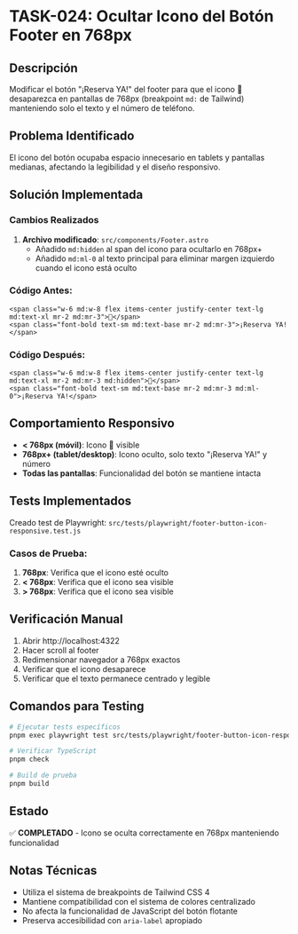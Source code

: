 # TASK-024: Ocultar Icono del Botón Footer en 768px

## Descripción

Modificar el botón "¡Reserva YA!" del footer para que el icono 💬 desaparezca en pantallas de 768px (breakpoint `md:` de Tailwind) manteniendo solo el texto y el número de teléfono.

## Problema Identificado

El icono del botón ocupaba espacio innecesario en tablets y pantallas medianas, afectando la legibilidad y el diseño responsivo.

## Solución Implementada

### Cambios Realizados

1. **Archivo modificado**: `src/components/Footer.astro`
   - Añadido `md:hidden` al span del icono para ocultarlo en 768px+
   - Añadido `md:ml-0` al texto principal para eliminar margen izquierdo cuando el icono está oculto

### Código Antes:

```astro
<span class="w-6 md:w-8 flex items-center justify-center text-lg md:text-xl mr-2 md:mr-3">💬</span>
<span class="font-bold text-sm md:text-base mr-2 md:mr-3">¡Reserva YA!</span>
```

### Código Después:

```astro
<span class="w-6 md:w-8 flex items-center justify-center text-lg md:text-xl mr-2 md:mr-3 md:hidden">💬</span>
<span class="font-bold text-sm md:text-base mr-2 md:mr-3 md:ml-0">¡Reserva YA!</span>
```

## Comportamiento Responsivo

- **< 768px (móvil)**: Icono 💬 visible
- **768px+ (tablet/desktop)**: Icono oculto, solo texto "¡Reserva YA!" y número
- **Todas las pantallas**: Funcionalidad del botón se mantiene intacta

## Tests Implementados

Creado test de Playwright: `src/tests/playwright/footer-button-icon-responsive.test.js`

### Casos de Prueba:

1. **768px**: Verifica que el icono esté oculto
2. **< 768px**: Verifica que el icono sea visible
3. **> 768px**: Verifica que el icono sea visible

## Verificación Manual

1. Abrir http://localhost:4322
2. Hacer scroll al footer
3. Redimensionar navegador a 768px exactos
4. Verificar que el icono desaparece
5. Verificar que el texto permanece centrado y legible

## Comandos para Testing

```bash
# Ejecutar tests específicos
pnpm exec playwright test src/tests/playwright/footer-button-icon-responsive.test.js --headed

# Verificar TypeScript
pnpm check

# Build de prueba
pnpm build
```

## Estado

✅ **COMPLETADO** - Icono se oculta correctamente en 768px manteniendo funcionalidad

## Notas Técnicas

- Utiliza el sistema de breakpoints de Tailwind CSS 4
- Mantiene compatibilidad con el sistema de colores centralizado
- No afecta la funcionalidad de JavaScript del botón flotante
- Preserva accesibilidad con `aria-label` apropiado
